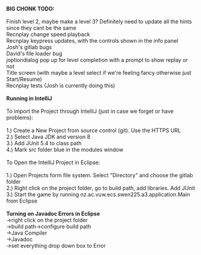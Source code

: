 **BIG CHONK TODO:**<br>
<br>
Finish level 2, maybe make a level 3? Definitely need to update all the hints since they cant be the same<br>
Recnplay change speed playback<br>
Recnplay keypress updates, with the controls shown in the info panel<br>
Josh's gitlab bugs<br>
David's file loader bug<br>
joptiondialog pop up for level completion with a prompt to show replay or not<br>
Title screen (with maybe a level select if we're feeling fancy otherwise just Start/Resume)<br>
Recnplay tests (Josh is currently doing this)<br>
<br>
**Running in IntelliJ** <br>
<br>
To import the Project through IntelliJ (just in case we forget or have problems): <br>
<br>
1.) Create a New Project from source control (git). Use the HTTPS URL <br>
2.) Select Java JDK and version 8<br>
3.) Add JUnit 5.4 to class path<br>
4.) Mark src folder blue in the modules window<br>
<br>
To Open the IntelliJ Project in Eclipse: <br>
<br>
1.) Open Projects form file system. Select "Directory" and choose the gitlab folder <br>
2.) Right click on the project folder, go to build path, add libraries. Add JUnit <br>
3.) Start the game by running nz.ac.vuw.ecs.swen225.a3.application.Main from Eclipse <br>
<br>
**Turning on Javadoc Errors in Eclipse**<br>
->right click on the project folder<br>
->build path->configure build path<br>
->Java Compiler<br>
->Javadoc<br>
->set everything drop down box to Error<br>